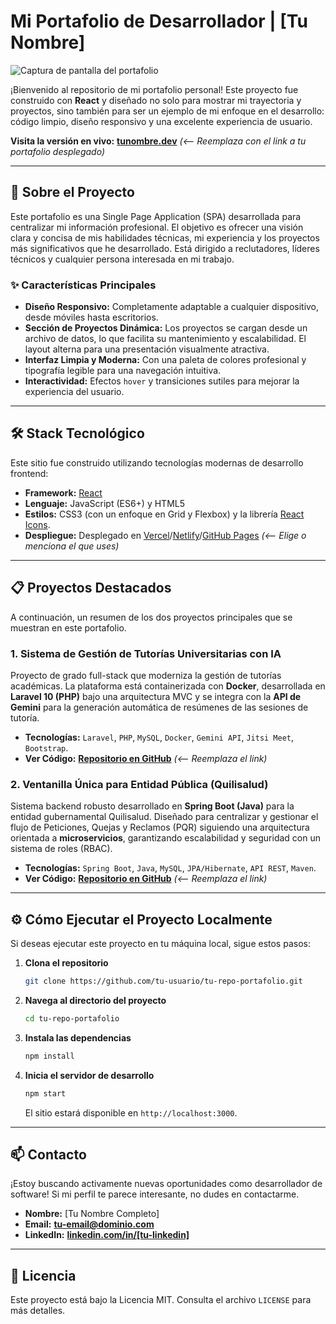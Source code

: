 # Mi Portafolio de Desarrollador | [Tu Nombre]

![Captura de pantalla del portafolio](https://via.placeholder.com/1200x600.png/1a1a2e/ffffff?text=Reemplázame+con+una+captura+de+tu+portafolio)

¡Bienvenido al repositorio de mi portafolio personal! Este proyecto fue construido con **React** y diseñado no solo para mostrar mi trayectoria y proyectos, sino también para ser un ejemplo de mi enfoque en el desarrollo: código limpio, diseño responsivo y una excelente experiencia de usuario.

**Visita la versión en vivo:** [**tunombre.dev**](https://#) *(<-- Reemplaza con el link a tu portafolio desplegado)*

---

## 🚀 Sobre el Proyecto

Este portafolio es una Single Page Application (SPA) desarrollada para centralizar mi información profesional. El objetivo es ofrecer una visión clara y concisa de mis habilidades técnicas, mi experiencia y los proyectos más significativos que he desarrollado. Está dirigido a reclutadores, líderes técnicos y cualquier persona interesada en mi trabajo.

### ✨ Características Principales

*   **Diseño Responsivo:** Completamente adaptable a cualquier dispositivo, desde móviles hasta escritorios.
*   **Sección de Proyectos Dinámica:** Los proyectos se cargan desde un archivo de datos, lo que facilita su mantenimiento y escalabilidad. El layout alterna para una presentación visualmente atractiva.
*   **Interfaz Limpia y Moderna:** Con una paleta de colores profesional y tipografía legible para una navegación intuitiva.
*   **Interactividad:** Efectos `hover` y transiciones sutiles para mejorar la experiencia del usuario.

---

## 🛠️ Stack Tecnológico

Este sitio fue construido utilizando tecnologías modernas de desarrollo frontend:

*   **Framework:** [React](https://reactjs.org/)
*   **Lenguaje:** JavaScript (ES6+) y HTML5
*   **Estilos:** CSS3 (con un enfoque en Grid y Flexbox) y la librería [React Icons](https://react-icons.github.io/react-icons/).
*   **Despliegue:** Desplegado en [Vercel](https://vercel.com/)/[Netlify](https://www.netlify.com/)/[GitHub Pages](https://pages.github.com/) *(<-- Elige o menciona el que uses)*

---

## 📋 Proyectos Destacados

A continuación, un resumen de los dos proyectos principales que se muestran en este portafolio.

### 1. Sistema de Gestión de Tutorías Universitarias con IA

Proyecto de grado full-stack que moderniza la gestión de tutorías académicas. La plataforma está containerizada con **Docker**, desarrollada en **Laravel 10 (PHP)** bajo una arquitectura MVC y se integra con la **API de Gemini** para la generación automática de resúmenes de las sesiones de tutoría.

*   **Tecnologías:** `Laravel`, `PHP`, `MySQL`, `Docker`, `Gemini API`, `Jitsi Meet`, `Bootstrap`.
*   **Ver Código:** [**Repositorio en GitHub**](https://github.com/tu-usuario/repo-tutorias) *(<-- Reemplaza el link)*

### 2. Ventanilla Única para Entidad Pública (Quilisalud)

Sistema backend robusto desarrollado en **Spring Boot (Java)** para la entidad gubernamental Quilisalud. Diseñado para centralizar y gestionar el flujo de Peticiones, Quejas y Reclamos (PQR) siguiendo una arquitectura orientada a **microservicios**, garantizando escalabilidad y seguridad con un sistema de roles (RBAC).

*   **Tecnologías:** `Spring Boot`, `Java`, `MySQL`, `JPA/Hibernate`, `API REST`, `Maven`.
*   **Ver Código:** [**Repositorio en GitHub**](https://github.com/tu-usuario/repo-ventanilla-unica) *(<-- Reemplaza el link)*

---

## ⚙️ Cómo Ejecutar el Proyecto Localmente

Si deseas ejecutar este proyecto en tu máquina local, sigue estos pasos:

1.  **Clona el repositorio**
    ```sh
    git clone https://github.com/tu-usuario/tu-repo-portafolio.git
    ```

2.  **Navega al directorio del proyecto**
    ```sh
    cd tu-repo-portafolio
    ```

3.  **Instala las dependencias**
    ```sh
    npm install
    ```

4.  **Inicia el servidor de desarrollo**
    ```sh
    npm start
    ```
    El sitio estará disponible en `http://localhost:3000`.

---

## 📫 Contacto

¡Estoy buscando activamente nuevas oportunidades como desarrollador de software! Si mi perfil te parece interesante, no dudes en contactarme.

*   **Nombre:** [Tu Nombre Completo]
*   **Email:** [**tu-email@dominio.com**](mailto:tu-email@dominio.com)
*   **LinkedIn:** [**linkedin.com/in/[tu-linkedin]**](https://www.linkedin.com/in/[tu-linkedin]/)

---

## 📄 Licencia

Este proyecto está bajo la Licencia MIT. Consulta el archivo `LICENSE` para más detalles.
